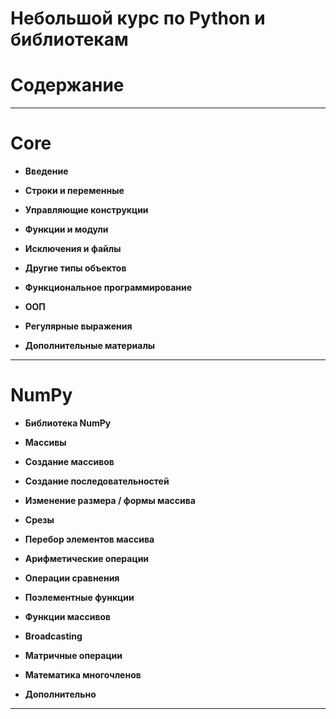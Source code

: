 # Небольшой курс по Python и библиотекам

# Содержание
---


# Core

* **Введение**
   
* **Строки и переменные**
  
* **Управляющие конструкции**

* **Функции и модули**

* **Исключения и файлы**

* **Другие типы объектов**
 
* **Функциональное программирование**
 
* **ООП**

* **Регулярные выражения**
 
* **Дополнительные материалы**

---

# NumPy

* **Библиотека NumPy**

* **Массивы**

* **Создание массивов**

* **Создание последовательностей**

* **Изменение размера / формы массива**

* **Срезы**

* **Перебор элементов массива**

* **Арифметические операции**

* **Операции сравнения**

* **Поэлементные функции**

* **Функции массивов**

* **Broadcasting**

* **Матричные операции**

* **Математика многочленов**

* **Дополнительно**

---

